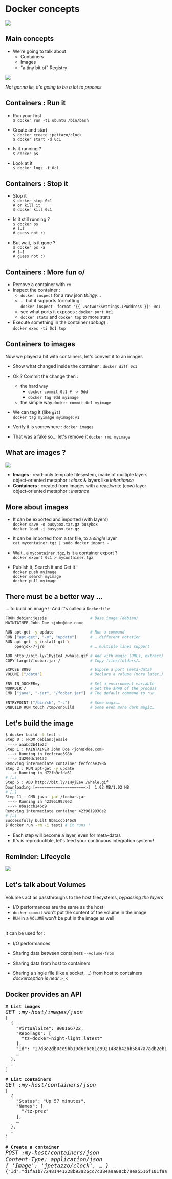 # Docker concepts

![](ressources/rigole-pas.jpg)



## Main concepts

- We're going to talk about
    - Containers
    - Images
    - "a tiny bit of" Registry

![](ressources/giphy_penguin_waw.gif)

*Not gonna lie, it's going to be a lot to process*




## Containers : Run it

- Run your first<br/>
``$ docker run -ti ubuntu /bin/bash``

- Create and start<br/>
``$ docker create jpettazo/clock``<br/>
``$ docker start -d 0c1``

- Is it running ?<br/>
``$ docker ps``<br/>

- Look at it<br/>
``$ docker logs -f 0c1``




## Containers : Stop it

- Stop it<br/>
``$ docker stop 0c1``<br/>
``# or kill it``<br/>
``$ docker kill 0c1``

- Is it still running ?<br/>
``$ docker ps``<br/>
``# […]``<br/>
``# guess not :)``

- But wait, is it gone ?<br/>
``$ docker ps -a``<br/>
``# […]``<br/>
``# guess not :)``<br/>



## Containers : More fun o/

- Remove a container with ``rm``
- Inspect the container :
  - ``docker inspect`` for a raw json *thingy*…
  - … but it supports formatting <br/>``docker inspect -format '{{ .NetworkSettings.IPAddress }}' 0c1``
  - see what ports it exposes : ``docker port 0c1``
  - ``docker stats`` and ``docker top`` to more stats
- Execute something in the container (*debug*) : <br/>``docker exec -ti 0c1 top``




## Containers to images

Now we played a bit with containers, let's convert it to an images

- Show what changed inside the container : ``docker diff 0c1``

- Ok ? Commit the change then :
  - the hard way
    - ``docker commit 0c1 # -> 9dd``
    - ``docker tag 9dd myimage``
  - the simple way ``docker commit 0c1 myimage``

- We can tag it (like ``git``)<br/>
``docker tag myimage myimage:v1``

- Verify it is somewhere : ``docker images``

- That was a fake so… let's remove it ``docker rmi myimage``



## What are images ?

![](ressources/docker-image-small.png)

- **Images** : read-only template filesystem, made of multiple layers<br/>object-oriented metaphor : *class* & layers like *inheritance*
- **Containers** : created from images with a read/write (cow) layer<br/>object-oriented metaphor : *instance*



## More about images

- It can be exported and imported (with layers)<br/>``docker save -o busybox.tar.gz busybox``<br/>``docker load -i busybox.tar.gz``
- It can be imported from a tar file, to a *single* layer<br/>``cat mycontainer.tgz | sudo docker import -``
- Wait.. a ``mycontainer.tgz``, is it a container export ?<br/>``docker export 0c1 > mycontainer.tgz``

- Publish it, Search it and Get it !<br/>
``docker push myimage``<br/>
``docker search myimage``<br/>
``docker pull myimage``



## There must be a better way …

… to build an image !! And it's called a ``Dockerfile``


```bash
FROM debian:jessie                   # Base image (debian)
MAINTAINER John Doe <john@doe.com>

RUN apt-get -y update                # Run a command
RUN ["apt-get", "-y", "update"]      # … different notation
RUN apt-get -y install git \ 
    openjdk-7-jre                    # … multiple lines support

ADD http://bit.ly/1HyjEeA /whale.gif # Add with magic (URLs, extract)
COPY target/foobar.jar /             # Copy files/folders/…

EXPOSE 8080                          # Expose a port (meta-data)
VOLUME ["/data"]                     # Declare a volume (more later…)

ENV IN_DOCKER=y                      # Set a environment variable
WORKDIR /                            # Set the $PWD of the process
CMD ["java", "-jar", "/foobar.jar"]  # The default command to run

ENTRYPOINT ["/bin/sh", "-c"]         # Some magic…
ONBUILD RUN touch /tmp/onbuild       # Some even more dark magic…
```



## Let's build the image

```bash
$ docker build -t test .
Step 0 : FROM debian:jessie
 ---> aaabd2b41e22
Step 1 : MAINTAINER John Doe <john@doe.com>
 ---> Running in fecfccae398b
 ---> 3d290dc10132
Removing intermediate container fecfccae398b
Step 2 : RUN apt-get -y update
 ---> Running in d72fb9cfda61
# […]
Step 5 : ADD http://bit.ly/1HyjEeA /whale.gif
Downloading [======================>]  1.02 MB/1.02 MB
# […]
Step 11 : CMD java -jar /foobar.jar
 ---> Running in 4239619930e2
 ---> 8ba1ccb146c9
Removing intermediate container 4239619930e2
# […]
Successfully built 8ba1ccb146c9
$ docker run -rm -i test1 # it runs !
```

* Each step will become a layer, even for meta-datas
* It's is reproductible, let's feed your continuous integration system !



## Reminder: Lifecycle

![](ressources/decouverte-conteneur-workflow.png)



## Let's talk about Volumes

Volumes act as passthroughs to the host filesystems, *bypassing the layers*

- I/O performances are the same as the host
- ``docker commit`` won't put the content of the volume in the image
- ``RUN`` in a ``VOLUME`` won't be put in the image as well

<br/>
It can be used for :

- I/O performances

- Sharing data between containers ``--volume-from``

- Sharing data from host to containers

- Sharing a single file (like a socket, …) from host to containers<br/>
*dockerception is near >_<*



## Docker provides an API


<pre>
<strong># List images</strong>
<em style="font-size: 1.2em;">GET :my-host/images/json</em>
[
  {
    "VirtualSize": 900166722,
    "RepoTags": [
      "tz-docker-night-light:latest"
    ],
    "Id": "27d3e2db0ce9bb19d6cbc81c992148ab42bb5847a7adb2eb154f01007fa4babf",
    …
  },
  …
]

<strong># List containers</strong>
<em style="font-size: 1.2em;">GET :my-host/containers/json</em>
[
  {
    "Status": "Up 57 minutes",
    "Names": [
      "/tz-prez"
    ],
    …
  },
  …
]

<strong># Create a container</strong>
<em style="font-size: 1.2em;">POST :my-host/containers/json
Content-Type: application/json
{ 'Image': 'jpetazzo/clock', … }</em>
{"Id":"d1fa1b772481441228b93a26cc7c384a9a08cb79ea5516f101faa89564e9c752"}
</pre>

